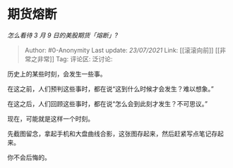 # 期货熔断
*怎么看待 3 月 9 日的美股期货「熔断」?*

> Author: #0-Anonymity
> Last update: *23/07/2021*
> Link: [[滚滚向前]] [[非常之非常]]
> Tag:
> 评论区:
> 泛讨论:

历史上的某些时刻，会发生一些事。

在这之前，人们预判这些事时，都在说“这到什么时候才会发生？难以想象。”

在这之后，人们回顾这些事时，都在说“怎么会到此刻才发生？不可思议。”

现在，可能就是这样一个时刻。

先截图留念，拿起手机和大盘曲线合影，这张图存起来，然后赶紧写点笔记存起来。

你不会后悔的。
